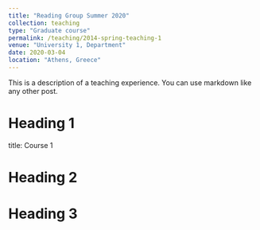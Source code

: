 ```yaml
---
title: "Reading Group Summer 2020"
collection: teaching
type: "Graduate course"
permalink: /teaching/2014-spring-teaching-1
venue: "University 1, Department"
date: 2020-03-04
location: "Athens, Greece"
---
```


This is a description of a teaching experience. You can use markdown like any other post.

Heading 1
======
title: Course 1

Heading 2
======

Heading 3
======
